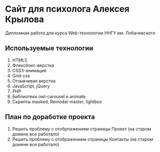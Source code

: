 # Сайт для психолога Алексея Крылова
Дипломная работа для курса Web-технологии ННГУ им. Лобачевского

## Используемые технологии
1. HTML5
2. Флексбокс-верстка
3. CSS3-анимация
4. Grid-css
5. Отзывчивая верстка
6. JavaScript, jQuery
7. PHP
8. Библиотеки owl-carousel и animate
9. Скрипты masked, Remodal-master, lightbox

## План по доработке проекта
1. Решить проблему с отобрпажением страницы Проект (на старом домене все работало)
2. Решить проблему с отображением страницы Контакты (на старом домене все работало)
